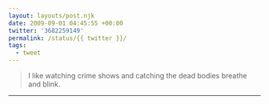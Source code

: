 ```yaml
---
layout: layouts/post.njk
date: 2009-09-01 04:45:55 +00:00
twitter: '3682259149'
permalink: /status/{{ twitter }}/
tags: 
  - tweet
---
```


> I like watching crime shows and catching the dead bodies breathe and blink.

---
